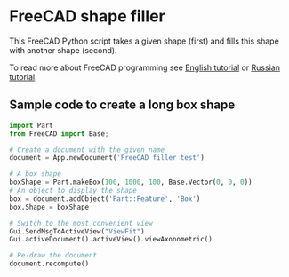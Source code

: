 # FreeCAD shape filler
This FreeCAD Python script takes a given shape (first) and fills this shape with another shape (second).

To read more about FreeCAD programming see [English tutorial](https://www.freecadweb.org/wiki/Python_scripting_tutorial) or [Russian tutorial](https://www.freecadweb.org/wiki/Python_scripting_tutorial/ru).

## Sample code to create a long box shape
```python
import Part
from FreeCAD import Base;

# Create a document with the given name
document = App.newDocument('FreeCAD filler test')

# A box shape
boxShape = Part.makeBox(100, 1000, 100, Base.Vector(0, 0, 0))
# An object to display the shape
box = document.addObject('Part::Feature', 'Box')
box.Shape = boxShape

# Switch to the most convenient view
Gui.SendMsgToActiveView("ViewFit")
Gui.activeDocument().activeView().viewAxonometric()

# Re-draw the document
document.recompute()
```

